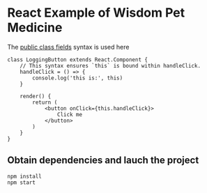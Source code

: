 # React Example of Wisdom Pet Medicine #

The [public class fields](https://babeljs.io/docs/plugins/transform-class-properties/) syntax is used here

    class LoggingButton extends React.Component {
        // This syntax ensures `this` is bound within handleClick.
        handleClick = () => {
            console.log('this is:', this)
        }

        render() {
            return (
                <button onClick={this.handleClick}>
                    Click me
                </button>
            )
        }
    }


## Obtain dependencies and lauch the project ##

    npm install
    npm start

